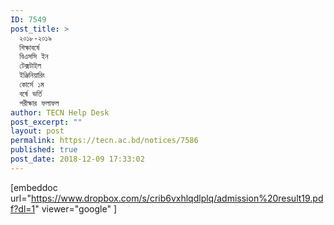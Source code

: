 ```yaml
---
ID: 7549
post_title: >
  ২০১৮-২০১৯
  শিক্ষাবর্ষে
  বিএসসি ইন
  টেক্সটাইল
  ইঞ্জিনিয়ারিং
  কোর্সে ১ম
  বর্ষে ভর্তি
  পরীক্ষার ফলাফল
author: TECN Help Desk
post_excerpt: ""
layout: post
permalink: https://tecn.ac.bd/notices/7586
published: true
post_date: 2018-12-09 17:33:02
---
```

[embeddoc url="https://www.dropbox.com/s/crib6vxhlqdlplq/admission%20result19.pdf?dl=1" viewer="google" ]